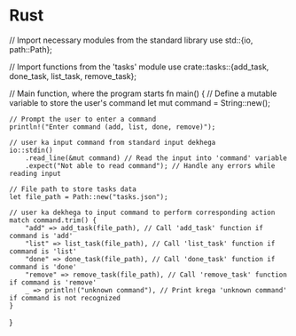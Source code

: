 # Rust
// Import necessary modules from the standard library
use std::{io, path::Path};

// Import functions from the 'tasks' module
use crate::tasks::{add_task, done_task, list_task, remove_task};

// Main function, where the program starts
fn main() {
    // Define a mutable variable to store the user's command
    let mut command = String::new();
    
    // Prompt the user to enter a command
    println!("Enter command (add, list, done, remove)");
    
    // user ka input command from standard input dekhega
    io::stdin()
        .read_line(&mut command) // Read the input into 'command' variable
        .expect("Not able to read command"); // Handle any errors while reading input

    // File path to store tasks data
    let file_path = Path::new("tasks.json");

    // user ka dekhega to input command to perform corresponding action
    match command.trim() {
        "add" => add_task(file_path), // Call 'add_task' function if command is 'add'
        "list" => list_task(file_path), // Call 'list_task' function if command is 'list'
        "done" => done_task(file_path), // Call 'done_task' function if command is 'done'
        "remove" => remove_task(file_path), // Call 'remove_task' function if command is 'remove'
        _ => println!("unknown command"), // Print krega 'unknown command' if command is not recognized
    }
}


